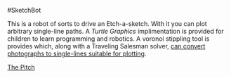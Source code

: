 #SketchBot

This is a robot of sorts to drive an Etch-a-sketch. With it you can plot arbitrary single-line paths. A _Turtle Graphics_ implimentation is provided for children to learn programming and robotics. A voronoi stippling tool is provides which, along with a Traveling Salesman solver, [can convert photographs to single-lines suitable for plotting](http://www.cgl.uwaterloo.ca/~csk/projects/tsp/).

[The Pitch](docs/pitch.md)
